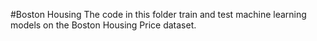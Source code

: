#Boston Housing
The code in this folder train and test machine learning models on the Boston Housing Price dataset.
